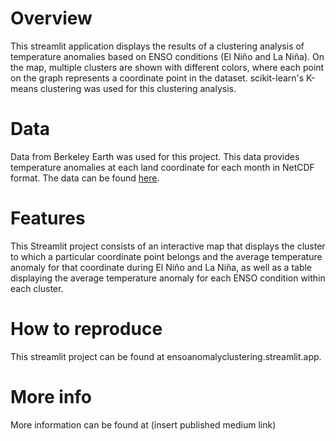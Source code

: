 # Overview

This streamlit application displays the results of a clustering analysis of temperature anomalies based on ENSO conditions (El Niño and La Niña). On the map, multiple clusters are shown with different colors, where each point on the graph represents a coordinate point in the dataset. scikit-learn's K-means clustering was used for this clustering analysis.

# Data

Data from Berkeley Earth was used for this project. This data provides temperature anomalies at each land coordinate for each month in NetCDF format. The data can be found [here](https://berkeley-earth-temperature.s3.us-west-1.amazonaws.com/Global/Gridded/Complete_TAVG_LatLong1.nc).

# Features

This Streamlit project consists of an interactive map that displays the cluster to which a particular coordinate point belongs and the average temperature anomaly for that coordinate during El Niño and La Niña, as well as a table displaying the average temperature anomaly for each ENSO condition within each cluster. 

# How to reproduce

This streamlit project can be found at ensoanomalyclustering.streamlit.app.

# More info

More information can be found at (insert published medium link)
